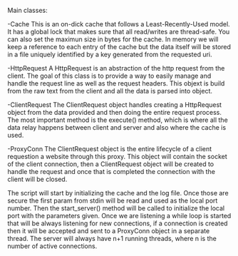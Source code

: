 Main classes:

-Cache
  This is an on-dick cache that follows a Least-Recently-Used model. It has a global lock that makes 
  sure that all read/writes are thread-safe. You can also set the maximun size in bytes for the cache. 
  In memory we will keep a reference to each entry of the cache but the data itself will be stored in 
  a file uniquely identified by a key generated from the requested uri.

-HttpRequest
  A HttpRequest is an abstraction of the http request from the client. The goal of this class is to 
  provide a way to easily manage and handle the request line as well as the request headers. This 
  objext is build from the raw text from the client and all the data is parsed into object. 

-ClientRequest
  The ClientRequest object handles creating a HttpRequest object from the data provided and then 
  doing the entire request process. The most important method is the execute() method, which is where 
  all the data relay happens between client and server and also where the cache is used.

-ProxyConn
  The ClientRequest object is the entire lifecycle of a client requestion a website through this proxy. 
  This object will contain the socket of the client connection, then a ClientRequest object will be 
  created to handle the request and once that is completed the connection with the client will be 
  closed.


The script will start by initializing the  cache and the log file. Once those are secure the first 
param from stdin will be read and used as the local port number. Then the start_server() method will be 
called to initialize the local port with the parameters given. Once we are listening a while loop is 
started that will be always listening for new connections, if a connection is created then it will be 
accepted and sent to a ProxyConn object in a separate thread. The server will always have n+1 running 
threads, where n is the number of active connections.
